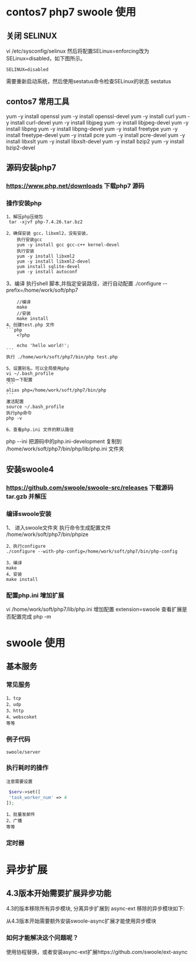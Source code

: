# contos7 php7 swoole 使用
## 关闭 SELINUX
vi /etc/sysconfig/selinux
然后将配置SELinux=enforcing改为SELinux=disabled，如下图所示。
```
SELINUX=disabled
```
需要重新启动系统，然后使用sestatus命令检查SELinux的状态
sestatus
## contos7 常用工具
yum -y install openssl
yum -y install openssl-devel
yum -y install curl
yum -y install curl-devel
yum -y install libjpeg
yum -y install libjpeg-devel
yum -y install libpng
yum -y install libpng-devel
yum -y install freetype
yum -y install freetype-devel
yum -y install pcre
yum -y install pcre-devel
yum -y install libxslt
yum -y install libxslt-devel
yum -y install bzip2
yum -y install bzip2-devel
## 源码安装php7
### https://www.php.net/downloads 下载php7 源码
### 操作安装php
    1、解压php压缩包 
     tar -xjvf php-7.4.26.tar.bz2 

    2、确保安装 gcc，libxml2，没有安装，
        执行安装gcc
        yum -y install gcc gcc-c++ kernel-devel
        执行安装
        yum -y install libxml2
        yum -y install libxml2-devel
        yum install sqlite-devel
        yum -y install autoconf
   3、编译
        执行shell 脚本,并指定安装路径，进行自动配置
         ./configure --prefix=/home/work/soft/php7

        //编译
        make
        //安装
        make install
    4、创建test.php 文件
    ```php
        <?php

        echo 'hello world!';
    ```
    执行 ./home/work/soft/php7/bin/php test.php

    5、设置别名，可以全局使用php
    vi ~/.bash_profile 
    增加一下配置
    ```
    alias php=/home/work/soft/php7/bin/php
    ```
    激活配置
    source ~/.bash_profile 
    执行php命令
    php -v

    6、查看php.ini 文件的默认路径
   php --ini
    把源码中的php.ini-development 复制到 /home/work/soft/php7/bin/php/lib/php.ini 文件夹

## 安装swoole4
###  https://github.com/swoole/swoole-src/releases 下载源码 tar.gzb 并解压

### 编译swoole安装
   1、 进入swoole文件夹
    执行命令生成配置文件
    /home/work/soft/php7/bin/phpize 

    2、执行configure
    ./configure --with-php-config=/home/work/soft/php7/bin/php-config

    3、编译
    make
    4、安装
    make install

### 配置php.ini 增加扩展
vi /home/work/soft/php7/lib/php.ini
增加配置
extension=swoole
查看扩展是否配置完成
php -m 

# swoole 使用

## 基本服务

### 常见服务
    1、tcp
    2、udp
    3、http
    4、webscoket
    等等
### 例子代码
    swoole/server

### 执行耗时的操作
    注意需要设置 
   ```php
    $serv->set([
    'task_worker_num' => 4
]);
```
    1、批量发邮件
    2、广播
    等等
### 定时器

# 异步扩展

## 4.3版本开始需要扩展异步功能
4.3的版本移除所有异步模块, 分离异步扩展到 async-ext 移除的异步模块如下:

从4.3版本开始需要额外安装swoole-async扩展才能使用异步模块

### 如何才能解决这个问题呢？
使用协程替换，或者安装async-ext扩展https://github.com/swoole/ext-async